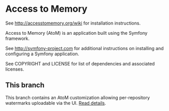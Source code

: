 Access to Memory
================

See http://accesstomemory.org/wiki for installation instructions.

Access to Memory (AtoM) is an application built using the Symfony framework.

See http://symfony-project.com for additional instructions on installing and
configuring a Symfony application.

See COPYRIGHT and LICENSE for list of dependencies and associated licenses.

This branch
-----------
This branch contains an AtoM customization allowing per-repository watermarks
uploadable via the UI. [Read details](README_watermarks.md).
